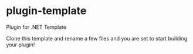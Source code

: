 # plugin-template

Plugin for .NET Template

Clone this template and rename a few files and you are set to start building your plugin!
